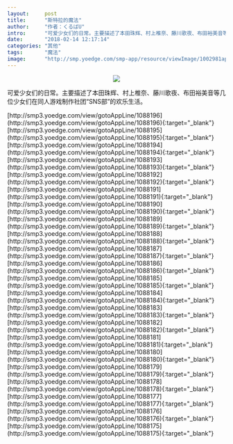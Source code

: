 ```yaml
---
layout:     post
title:      "斯特拉的魔法"
author:     "作者：くるばU"
intro:      "可爱少女们的日常。主要描述了本田珠辉、村上椎奈、藤川歌夜、布田裕美音等几位少女们在同人游戏制作社团“SNS部”的欢乐生活。"
date:       "2018-02-14 12:17:14"
categories: "其他"
tags:       "魔法"
image:      "http://smp.yoedge.com/smp-app/resource/viewImage/1002981appline.png"
---
```

<div style="text-align: center">
<p><img src="http://smp.yoedge.com/smp-app/resource/viewImage/1002981appline.png"/></p>
</div>
<p class="post-meta">
<span>可爱少女们的日常。主要描述了本田珠辉、村上椎奈、藤川歌夜、布田裕美音等几位少女们在同人游戏制作社团“SNS部”的欢乐生活。</span>
</p>
[http://smp3.yoedge.com/view/gotoAppLine/1088196](http://smp3.yoedge.com/view/gotoAppLine/1088196){:target="_blank"}
[http://smp3.yoedge.com/view/gotoAppLine/1088195](http://smp3.yoedge.com/view/gotoAppLine/1088195){:target="_blank"}
[http://smp3.yoedge.com/view/gotoAppLine/1088194](http://smp3.yoedge.com/view/gotoAppLine/1088194){:target="_blank"}
[http://smp3.yoedge.com/view/gotoAppLine/1088193](http://smp3.yoedge.com/view/gotoAppLine/1088193){:target="_blank"}
[http://smp3.yoedge.com/view/gotoAppLine/1088192](http://smp3.yoedge.com/view/gotoAppLine/1088192){:target="_blank"}
[http://smp3.yoedge.com/view/gotoAppLine/1088191](http://smp3.yoedge.com/view/gotoAppLine/1088191){:target="_blank"}
[http://smp3.yoedge.com/view/gotoAppLine/1088190](http://smp3.yoedge.com/view/gotoAppLine/1088190){:target="_blank"}
[http://smp3.yoedge.com/view/gotoAppLine/1088189](http://smp3.yoedge.com/view/gotoAppLine/1088189){:target="_blank"}
[http://smp3.yoedge.com/view/gotoAppLine/1088188](http://smp3.yoedge.com/view/gotoAppLine/1088188){:target="_blank"}
[http://smp3.yoedge.com/view/gotoAppLine/1088187](http://smp3.yoedge.com/view/gotoAppLine/1088187){:target="_blank"}
[http://smp3.yoedge.com/view/gotoAppLine/1088186](http://smp3.yoedge.com/view/gotoAppLine/1088186){:target="_blank"}
[http://smp3.yoedge.com/view/gotoAppLine/1088185](http://smp3.yoedge.com/view/gotoAppLine/1088185){:target="_blank"}
[http://smp3.yoedge.com/view/gotoAppLine/1088184](http://smp3.yoedge.com/view/gotoAppLine/1088184){:target="_blank"}
[http://smp3.yoedge.com/view/gotoAppLine/1088183](http://smp3.yoedge.com/view/gotoAppLine/1088183){:target="_blank"}
[http://smp3.yoedge.com/view/gotoAppLine/1088182](http://smp3.yoedge.com/view/gotoAppLine/1088182){:target="_blank"}
[http://smp3.yoedge.com/view/gotoAppLine/1088181](http://smp3.yoedge.com/view/gotoAppLine/1088181){:target="_blank"}
[http://smp3.yoedge.com/view/gotoAppLine/1088180](http://smp3.yoedge.com/view/gotoAppLine/1088180){:target="_blank"}
[http://smp3.yoedge.com/view/gotoAppLine/1088179](http://smp3.yoedge.com/view/gotoAppLine/1088179){:target="_blank"}
[http://smp3.yoedge.com/view/gotoAppLine/1088178](http://smp3.yoedge.com/view/gotoAppLine/1088178){:target="_blank"}
[http://smp3.yoedge.com/view/gotoAppLine/1088177](http://smp3.yoedge.com/view/gotoAppLine/1088177){:target="_blank"}
[http://smp3.yoedge.com/view/gotoAppLine/1088176](http://smp3.yoedge.com/view/gotoAppLine/1088176){:target="_blank"}
[http://smp3.yoedge.com/view/gotoAppLine/1088175](http://smp3.yoedge.com/view/gotoAppLine/1088175){:target="_blank"}


